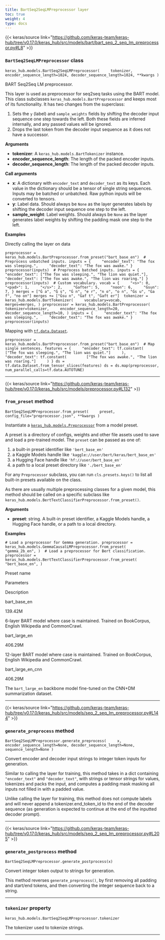 ```yaml
---
title: BartSeq2SeqLMPreprocessor layer
toc: true
weight: 4
type: docs
---
```


{{< keras/source link="https://github.com/keras-team/keras-hub/tree/v0.17.0/keras_hub/src/models/bart/bart_seq_2_seq_lm_preprocessor.py#L8" >}}

### `BartSeq2SeqLMPreprocessor` class

`keras_hub.models.BartSeq2SeqLMPreprocessor(     tokenizer, encoder_sequence_length=1024, decoder_sequence_length=1024, **kwargs )`

BART Seq2Seq LM preprocessor.

This layer is used as preprocessor for seq2seq tasks using the BART model. This class subclasses `keras_hub.models.BartPreprocessor` and keeps most of its functionality. It has two changes from the superclass:

1.  Sets the `y` (label) and `sample_weights` fields by shifting the decoder input sequence one step towards the left. Both these fields are inferred internally, and any passed values will be ignored.
2.  Drops the last token from the decoder input sequence as it does not have a successor.

**Arguments**

- **tokenizer**: A `keras_hub.models.BartTokenizer` instance.
- **encoder_sequence_length**: The length of the packed encoder inputs.
- **decoder_sequence_length**: The length of the packed decoder inputs.

**Call arguments**

- **x**: A dictionary with `encoder_text` and `decoder_text` as its keys. Each value in the dictionary should be a tensor of single string sequences. Inputs may be batched or unbatched. Raw python inputs will be converted to tensors.
- **y**: Label data. Should always be `None` as the layer generates labels by shifting the decoder input sequence one step to the left.
- **sample_weight**: Label weights. Should always be `None` as the layer generates label weights by shifting the padding mask one step to the left.

**Examples**

Directly calling the layer on data

`preprocessor = keras_hub.models.BartPreprocessor.from_preset("bart_base_en")  # Preprocess unbatched inputs. inputs = {     "encoder_text": "The fox was sleeping.",     "decoder_text": "The fox was awake." } preprocessor(inputs)  # Preprocess batched inputs. inputs = {     "encoder_text": ["The fox was sleeping.", "The lion was quiet."],     "decoder_text": ["The fox was awake.", "The lion was roaring."] } preprocessor(inputs)  # Custom vocabulary. vocab = {     "<s>": 0,     "<pad>": 1,     "</s>": 2,     "Ġafter": 5,     "noon": 6,     "Ġsun": 7, } merges = ["Ġ a", "Ġ s", "Ġ n", "e r", "n o", "o n", "Ġs u", "Ġa f", "no on"] merges += ["Ġsu n", "Ġaf t", "Ġaft er"]  tokenizer = keras_hub.models.BartTokenizer(     vocabulary=vocab,     merges=merges, ) preprocessor = keras_hub.models.BartPreprocessor(     tokenizer=tokenizer,     encoder_sequence_length=20,     decoder_sequence_length=10, ) inputs = {     "encoder_text": "The fox was sleeping.",     "decoder_text": "The fox was awake." } preprocessor(inputs)`

Mapping with [`tf.data.Dataset`](https://www.tensorflow.org/api_docs/python/tf/data/Dataset).

`preprocessor = keras_hub.models.BartPreprocessor.from_preset("bart_base_en")  # Map single sentences. features = {     "encoder_text": tf.constant(         ["The fox was sleeping.", "The lion was quiet."]     ),     "decoder_text": tf.constant(         ["The fox was awake.", "The lion was roaring."]     ) } ds = tf.data.Dataset.from_tensor_slices(features) ds = ds.map(preprocessor, num_parallel_calls=tf.data.AUTOTUNE)`

---

{{< keras/source link="https://github.com/keras-team/keras-hub/tree/v0.17.0/keras_hub/src/models/preprocessor.py#L132" >}}

### `from_preset` method

`BartSeq2SeqLMPreprocessor.from_preset(     preset, config_file="preprocessor.json", **kwargs )`

Instantiate a [`keras_hub.models.Preprocessor`](/api/keras_hub/base_classes/preprocessor#preprocessor-class) from a model preset.

A preset is a directory of configs, weights and other file assets used to save and load a pre-trained model. The `preset` can be passed as one of:

1.  a built-in preset identifier like `'bert_base_en'`
2.  a Kaggle Models handle like `'kaggle://user/bert/keras/bert_base_en'`
3.  a Hugging Face handle like `'hf://user/bert_base_en'`
4.  a path to a local preset directory like `'./bert_base_en'`

For any `Preprocessor` subclass, you can run `cls.presets.keys()` to list all built-in presets available on the class.

As there are usually multiple preprocessing classes for a given model, this method should be called on a specific subclass like `keras_hub.models.BertTextClassifierPreprocessor.from_preset()`.

**Arguments**

- **preset**: string. A built-in preset identifier, a Kaggle Models handle, a Hugging Face handle, or a path to a local directory.

**Examples**

`# Load a preprocessor for Gemma generation. preprocessor = keras_hub.models.GemmaCausalLMPreprocessor.from_preset(     "gemma_2b_en", )  # Load a preprocessor for Bert classification. preprocessor = keras_hub.models.BertTextClassifierPreprocessor.from_preset(     "bert_base_en", )`

Preset name

Parameters

Description

bart_base_en

139.42M

6-layer BART model where case is maintained. Trained on BookCorpus, English Wikipedia and CommonCrawl.

bart_large_en

406.29M

12-layer BART model where case is maintained. Trained on BookCorpus, English Wikipedia and CommonCrawl.

bart_large_en_cnn

406.29M

The `bart_large_en` backbone model fine-tuned on the CNN+DM summarization dataset.

---

{{< keras/source link="https://github.com/keras-team/keras-hub/tree/v0.17.0/keras_hub/src/models/seq_2_seq_lm_preprocessor.py#L144" >}}

### `generate_preprocess` method

`BartSeq2SeqLMPreprocessor.generate_preprocess(     x, encoder_sequence_length=None, decoder_sequence_length=None, sequence_length=None )`

Convert encoder and decoder input strings to integer token inputs for generation.

Similar to calling the layer for training, this method takes in a dict containing `"encoder_text"` and `"decoder_text"`, with strings or tensor strings for values, tokenizes and packs the input, and computes a padding mask masking all inputs not filled in with a padded value.

Unlike calling the layer for training, this method does not compute labels and will never append a tokenizer.end_token_id to the end of the decoder sequence (as generation is expected to continue at the end of the inputted decoder prompt).

---

{{< keras/source link="https://github.com/keras-team/keras-hub/tree/v0.17.0/keras_hub/src/models/seq_2_seq_lm_preprocessor.py#L205" >}}

### `generate_postprocess` method

`BartSeq2SeqLMPreprocessor.generate_postprocess(x)`

Convert integer token output to strings for generation.

This method reverses `generate_preprocess()`, by first removing all padding and start/end tokens, and then converting the integer sequence back to a string.

---

### `tokenizer` property

`keras_hub.models.BartSeq2SeqLMPreprocessor.tokenizer`

The tokenizer used to tokenize strings.

---
